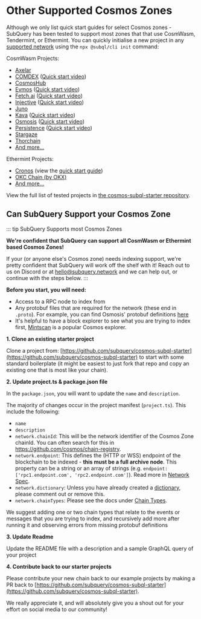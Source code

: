 # Other Supported Cosmos Zones

Although we only list quick start guides for select Cosmos zones - SubQuery has been tested to support most zones that that use CosmWasm, Tendermint, or Ethermint. You can quickly initialise a new project in any [supported network](https://subquery.network/networks) using the `npx @subql/cli init` command:

CosmWasm Projects:

- [Axelar](https://github.com/subquery/cosmos-subql-starter/tree/main/Axelar/axelar-starter)
- [COMDEX](https://github.com/subquery/cosmos-subql-starter/tree/main/Comdex/comdex-starter) ([Quick start video](https://www.youtube.com/watch?v=uAhE4SxcbGk))
- [CosmosHub](https://github.com/subquery/cosmos-subql-starter/tree/main/CosmosHub/cosmoshub-starter)
- [Evmos](https://github.com/subquery/cosmos-subql-starter/tree/main/Evmos/evmos-starter) ([Quick start video](https://www.youtube.com/watch?v=tfB8hi0cHy4))
- [Fetch.ai](https://github.com/subquery/cosmos-subql-starter/tree/main/Fetch.ai/fetchhub-starter) ([Quick start video](https://www.youtube.com/watch?v=lqU0Ivpn3Ww))
- [Injective](https://github.com/subquery/cosmos-subql-starter/tree/main/Injective/injective-starter) ([Quick start video](https://www.youtube.com/watch?v=Z9TSJaiHS70))
- [Juno](https://github.com/subquery/cosmos-subql-starter/tree/main/Juno/juno-starter)
- [Kava](https://github.com/subquery/cosmos-subql-starter/tree/main/Kava/kava-starter) ([Quick start video](https://www.youtube.com/watch?v=B9DUS0brLoI))
- [Osmosis](https://github.com/subquery/cosmos-subql-starter/tree/main/Osmosis/osmosis-starter) ([Quick start video](https://www.youtube.com/watch?v=W9nriCvgQvM))
- [Persistence](https://github.com/subquery/cosmos-subql-starter/tree/main/Persistence/persistence-starter) ([Quick start video](https://www.youtube.com/watch?v=pgSlo41LW84))
- [Stargaze](https://github.com/subquery/cosmos-subql-starter/tree/main/Stargaze/stargaze-starter)
- [Thorchain](https://github.com/subquery/cosmos-subql-starter/tree/main/Thorchain/thorchain-starter)
- [And more...](https://github.com/subquery/cosmos-subql-starter)

Ethermint Projects:

- [Cronos](https://github.com/subquery/cosmos-subql-starter/tree/main/Cronos)
  (view the [quick start guide](./cosmos-cronos.md))
- [OKC Chain (by OKX)](https://github.com/subquery/cosmos-subql-starter/tree/main/OKX/okx-starter)
- [And more...](https://github.com/subquery/cosmos-subql-starter)

View the full list of tested projects in [the cosmos-subql-starter repository](https://github.com/subquery/cosmos-subql-starter).

## Can SubQuery Support your Cosmos Zone

::: tip SubQuery Supports most Cosmos Zones

**We're confident that SubQuery can support all CosmWasm or Ethermint based Cosmos Zones!**

If your (or anyone else's Cosmos zone) needs indexing support, we're pretty confident that SubQuery will work off the shelf with it! Reach out to us on Discord or at [hello@subquery.network](hello@subquery.network) and we can help out, or continue with the steps below.
:::

**Before you start, you will need:**

- Access to a RPC node to index from
- Any protobuf files that are required for the network (these end in `.proto`). For example, you can find Osmosis' protobuf definitions [here](https://buf.build/osmosis-labs/osmosis/tree/main:osmosis)
- It's helpful to have a block explorer to see what you are trying to index first, [Mintscan](https://www.mintscan.io/cosmos) is a popular Cosmos explorer.

**1. Clone an existing starter project**

Clone a project from: [https://github.com/subquery/cosmos-subql-starter](https://github.com/subquery/cosmos-subql-starter) to start with some standard boilerplate (it might be easiest to just fork that repo and copy an existing one that is most like your chain).

**2. Update project.ts & package.json file**

In the `package.json`, you will want to update the `name` and `description`.

The majority of changes occur in the project manifest (`project.ts`). This include the following:

- `name`
- `description`
- `network.chainId`: This will be the network identifier of the Cosmos Zone
  chainId. You can often search for this in https://github.com/cosmos/chain-registry.
- `network.endpoint`: This defines the (HTTP or WSS) endpoint of the blockchain to be indexed - **this must be a full archive node**. This property can be a string or an array of strings (e.g. `endpoint: ['rpc1.endpoint.com', 'rpc2.endpoint.com']`). Read more in [Network Spec](../../build/manifest/cosmos.md#network-spec).
- `network.dictionary`: Unless you have already created a [dictionary](../../academy/tutorials_examples/dictionary.md), please comment out or remove this.
- `network.chainTypes`: Please see the docs under [Chain Types](../../build/manifest/cosmos.md#chain-types).

We suggest adding one or two chain types that relate to the events or messages that you are trying to index, and recursively add more after running it and observing errors from missing protobuf definitions

**3. Update Readme**

Update the README file with a description and a sample GraphQL query of your project

**4. Contribute back to our starter projects**

Please contribute your new chain back to our example projects by making a PR back to [https://github.com/subquery/cosmos-subql-starter](https://github.com/subquery/cosmos-subql-starter).

We really appreciate it, and will absolutely give you a shout out for your effort on social media to our community!

<!-- @include: ../snippets/whats-next.md -->
